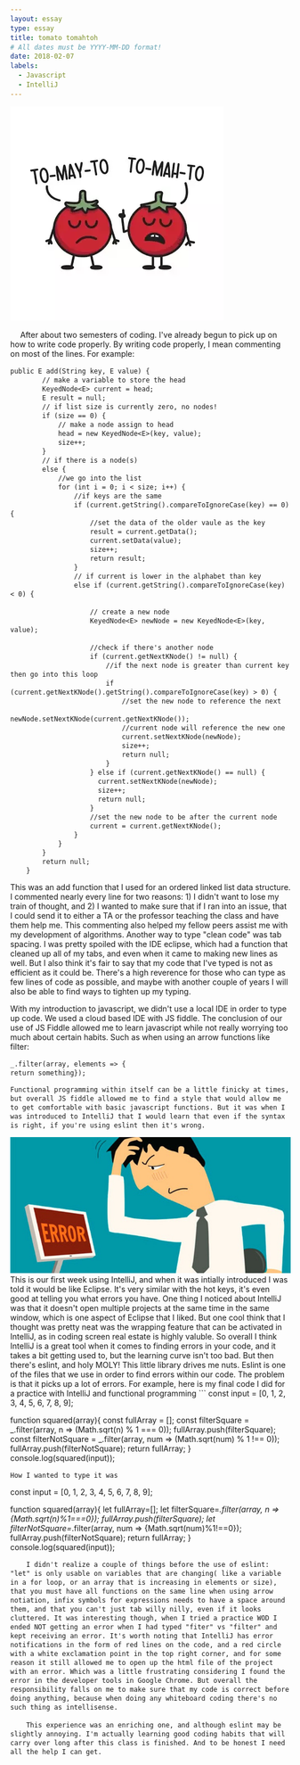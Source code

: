 ```yaml
---
layout: essay
type: essay
title: tomato tomahtoh
# All dates must be YYYY-MM-DD format!
date: 2018-02-07
labels:
  - Javascript
  - IntelliJ
---
```

<img class="ui medium centered rounded image" src="../images/tomato.png">

<p>
&emsp; After about two semesters of coding. I've already begun to pick up on how to write code properly. By writing code properly, I mean commenting on most of the lines. For example:
</p>	

```
public E add(String key, E value) {
		// make a variable to store the head
		KeyedNode<E> current = head;
		E result = null;
		// if list size is currently zero, no nodes!
		if (size == 0) {
			// make a node assign to head
			head = new KeyedNode<E>(key, value);
			size++;
		}
		// if there is a node(s)
		else {
			//we go into the list
			for (int i = 0; i < size; i++) {
				//if keys are the same
				if (current.getString().compareToIgnoreCase(key) == 0) {					
					//set the data of the older vaule as the key
					result = current.getData();
					current.setData(value);
					size++;
					return result;
				}
				// if current is lower in the alphabet than key
				else if (current.getString().compareToIgnoreCase(key) < 0) {
					
					// create a new node
					KeyedNode<E> newNode = new KeyedNode<E>(key, value);
					
					//check if there's another node
					if (current.getNextKNode() != null) {
						//if the next node is greater than current key then go into this loop
						if (current.getNextKNode().getString().compareToIgnoreCase(key) > 0) {
							//set the new node to reference the next
							newNode.setNextKNode(current.getNextKNode());
							//current node will reference the new one
							current.setNextKNode(newNode);
							size++;
							return null;
						}
					} else if (current.getNextKNode() == null) {
					  current.setNextKNode(newNode);
					  size++;
					  return null;					  
					}
					//set the new node to be after the current node
					current = current.getNextKNode();					
				}
			}
		}
		return null;
	}
```
This was an add function that I used for an ordered linked list data structure. I commented nearly every line for two reasons: 1) I didn't want to lose my train of thought, and 2) I wanted to make sure that if I ran into an issue, that I could send it to either a TA or the professor teaching the class and have them help me. This commenting also helped my fellow peers assist me with my development of algorithms. Another way to type "clean code" was tab spacing. I was pretty spoiled with the IDE eclipse, which had a function that cleaned up all of my tabs, and even when it came to making new lines as well. But I also think it's fair to say that my code that I've typed is not as efficient as it could be. There's a high reverence for those who can type as few lines of code as possible, and maybe with another couple of years I will also be able to find ways to tighten up my typing.

With my introduction to javascript, we didn't use a local IDE in order to type up code. We used a cloud based IDE with JS fiddle. The conclusion of our use of JS Fiddle allowed me to learn javascript while not really worrying too much about certain habits. Such as when using an arrow functions like filter:
```
_.filter(array, elements => {
return something});
```
	Functional programming within itself can be a little finicky at times, but overall JS fiddle allowed me to find a style that would allow me to get comfortable with basic javascript functions. But it was when I was introduced to IntelliJ that I would learn that even if the syntax is right, if you're using eslint then it's wrong. 
<img class="ui medium centered rounded image" src="../images/error.jpg">
	This is our first week using IntelliJ, and when it was intially introduced I was told it would be like Eclipse. It's very similar with the hot keys, it's even good at telling you what errors you have. One thing I noticed about IntelliJ was that it doesn't open multiple projects at the same time in the same window, which is one aspect of Eclipse that I liked. But one cool think that I thought was pretty neat was the wrapping feature that can be activated in IntelliJ, as in coding screen real estate is highly valuble. So overall I think IntelliJ is a great tool when it comes to finding errors in your code, and it takes a bit getting used to, but the learning curve isn't too bad. But then there's eslint, and holy MOLY! This little library drives me nuts. Eslint is one of the files that we use in order to find errors within our code. The problem is that it picks up a lot of errors. For example, here is my final code I did for a practice with IntelliJ and functional programming
```
const input = [0, 1, 2, 3, 4, 5, 6, 7, 8, 9];

function squared(array){
  const fullArray = [];
  const filterSquare = _.filter(array, n => (Math.sqrt(n) % 1 === 0));
  fullArray.push(filterSquare);
  const filterNotSquare = _.filter(array, num => (Math.sqrt(num) % 1 !== 0));
  fullArray.push(filterNotSquare);
  return fullArray;
}
console.log(squared(input));
```
How I wanted to type it was 
```
const input = [0, 1, 2, 3, 4, 5, 6, 7, 8, 9];

function squared(array){
  let fullArray=[];
  let filterSquare=_.filter(array, n => 
   {Math.sqrt(n)%1===0});
    fullArray.push(filterSquare);
  let filterNotSquare=_.filter(array, num => 
   {Math.sqrt(num)%1!==0});
    fullArray.push(filterNotSquare);
  return fullArray;
}
console.log(squared(input));
```
	I didn't realize a couple of things before the use of eslint: "let" is only usable on variables that are changing( like a variable in a for loop, or an array that is increasing in elements or size), that you must have all functions on the same line when using arrow notiation, infix symbols for expressions needs to have a space around them, and that you can't just tab willy nilly, even if it looks cluttered. It was interesting though, when I tried a practice WOD I ended NOT getting an error when I had typed "fiter" vs "filter" and kept receiving an error. It's worth noting that IntelliJ has error notifications in the form of red lines on the code, and a red circle with a white exclamation point in the top right corner, and for some reason it still allowed me to open up the html file of the project with an error. Which was a little frustrating considering I found the error in the developer tools in Google Chrome. But overall the responsibility falls on me to make sure that my code is correct before doing anything, because when doing any whiteboard coding there's no such thing as intellisense. 

	This experience was an enriching one, and although eslint may be slightly annoying. I'm actually learning good coding habits that will carry over long after this class is finished. And to be honest I need all the help I can get.
